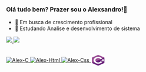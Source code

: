 ### Olá tudo bem? Prazer sou o Alexsandro!👋


- 🔭 Em busca de crescimento profissional
- 🌱 Estudando Analise e desenvolvimento de sistema

<div>
  <a href="https://github.com/Alexsandro-Santos-Junior">
  <img height="180em" src="https://github-readme-stats.vercel.app/api?username=Alexsandro-Santos-Junior&show_icons=true&theme=radical&include_all_commits=true&count_private=true"/>
  <img height="180em" src="https://github-readme-stats.vercel.app/api/top-langs/?username=Alexsandro-Santos-Junior&layout=compact&langs_count=7&theme=radical"/>
</div>

 
  <div>
    
  ##
  
  <img align="center" alt="Alex-C" height="30" width="40" src="https://cdn.jsdelivr.net/gh/devicons/devicon/icons/c/c-original.svg"/>
  <img align="center" alt="Alex-Html" height="30" width="40"  src="https://cdn.jsdelivr.net/gh/devicons/devicon/icons/html5/html5-original.svg"/>
  <img align="center" alt="Alex-Css" height="30" width="40"  src="https://cdn.jsdelivr.net/gh/devicons/devicon/icons/css3/css3-original.svg"/>
  <img align="center" alt="Alex-Csharp" height="30" width="40" src="https://raw.githubusercontent.com/devicons/devicon/master/icons/csharp/csharp-original.svg">
  </div>
